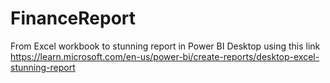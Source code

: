 # FinanceReport
From Excel workbook to stunning report in Power BI Desktop
using this link https://learn.microsoft.com/en-us/power-bi/create-reports/desktop-excel-stunning-report

